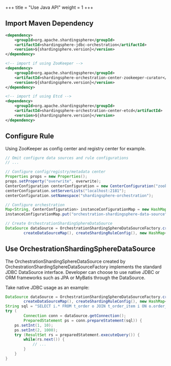 +++
title = "Use Java API"
weight = 1
+++

## Import Maven Dependency

```xml
<dependency>
    <groupId>org.apache.shardingsphere</groupId>
    <artifactId>shardingsphere-jdbc-orchestration</artifactId>
    <version>${shardingsphere.version}</version>
</dependency>

<!-- import if using ZooKeeper -->
<dependency>
    <groupId>org.apache.shardingsphere</groupId>
    <artifactId>shardingsphere-orchestration-center-zookeeper-curator</artifactId>
    <version>${shardingsphere.version}</version>
</dependency>

<!-- import if using Etcd -->
<dependency>
    <groupId>org.apache.shardingsphere</groupId>
    <artifactId>shardingsphere-orchestration-center-etcd</artifactId>
    <version>${shardingsphere.version}</version>
</dependency>
```

## Configure Rule

Using ZooKeeper as config center and registry center for example.

```java
// Omit configure data sources and rule configurations
// ...

// Configure config/registry/metadata center
Properties props = new Properties();
props.setProperty("overwrite", overwrite);
CenterConfiguration centerConfiguration = new CenterConfiguration("zookeeper", props);
centerConfiguration.setServerLists("localhost:2181");
centerConfiguration.setNamespace("shardingsphere-orchestration");

// Configure orchestration
Map<String, CenterConfiguration> instanceConfigurationMap = new HashMap<String, CenterConfiguration>();
instanceConfigurationMap.put("orchestration-shardingsphere-data-source", centerConfiguration);

// Create OrchestrationShardingSphereDataSource
DataSource dataSource = OrchestrationShardingSphereDataSourceFactory.createDataSource(
        createDataSourceMap(), createShardingRuleConfig(), new HashMap<String, Object>(), new Properties(), new OrchestrationConfiguration(instanceConfigurationMap));
```

## Use OrchestrationShardingSphereDataSource

The OrchestrationShardingSphereDataSource created by OrchestrationShardingSphereDataSourceFactory implements the standard JDBC DataSource interface.
Developer can choose to use native JDBC or ORM frameworks such as JPA or MyBatis through the DataSource.

Take native JDBC usage as an example:

```java
DataSource dataSource = OrchestrationShardingSphereDataSourceFactory.createDataSource(
        createDataSourceMap(), createShardingRuleConfig(), new HashMap<String, Object>(), new Properties(), new OrchestrationConfiguration(instanceConfigurationMap));
String sql = "SELECT i.* FROM t_order o JOIN t_order_item i ON o.order_id=i.order_id WHERE o.user_id=? AND o.order_id=?";
try (
        Connection conn = dataSource.getConnection();
        PreparedStatement ps = conn.prepareStatement(sql)) {
    ps.setInt(1, 10);
    ps.setInt(2, 1000);
    try (ResultSet rs = preparedStatement.executeQuery()) {
        while(rs.next()) {
            // ...
        }
    }
}
```
